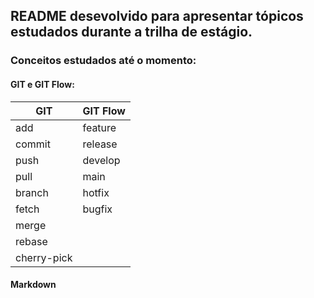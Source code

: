 ﻿## README desevolvido para apresentar tópicos estudados durante a trilha de estágio.
 
 ### Conceitos estudados até o momento:
 
 #### GIT e GIT Flow:
  
  |     GIT      | GIT Flow |
  | ------------ | -------- |
  |     add      |  feature |
  |    commit    |  release |
  |     push     |  develop |
  |     pull     |  main    |
  |    branch    |  hotfix  |
  |    fetch     |  bugfix  |
  |    merge     |          |
  |    rebase    |          |
  | cherry-pick  |          |
  
 #### Markdown
